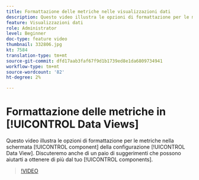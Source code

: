 ```yaml
---
title: Formattazione delle metriche nelle visualizzazioni dati
description: Questo video illustra le opzioni di formattazione per le metriche nella schermata dei componenti della configurazione Visualizzazione dati. Discuteremo anche di un paio di suggerimenti che possono aiutarti a ottenere di più dai tuoi componenti.
feature: Visualizzazioni dati
role: Administrator
level: Beginner
doc-type: feature video
thumbnail: 332806.jpg
kt: 7584
translation-type: tm+mt
source-git-commit: dfd17aab3faf67f9d1b1739ed8e1da6809734941
workflow-type: tm+mt
source-wordcount: '82'
ht-degree: 2%

---
```



# Formattazione delle metriche in [!UICONTROL Data Views]

Questo video illustra le opzioni di formattazione per le metriche nella schermata [!UICONTROL component] della configurazione [!UICONTROL Data View]. Discuteremo anche di un paio di suggerimenti che possono aiutarti a ottenere di più dal tuo [!UICONTROL components].

>[!VIDEO](https://video.tv.adobe.com/v/332806/?quality=12&learn=on)
